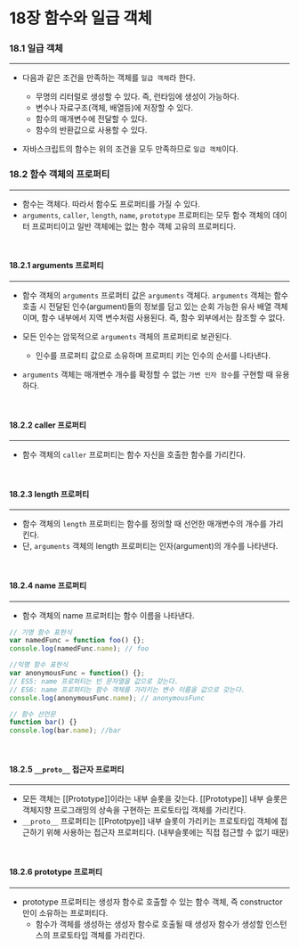 # 18장 함수와 일급 객체

### 18.1 일급 객체

---

- 다음과 같은 조건을 만족하는 객체를 `일급 객체`라 한다.

  - 무명의 리터럴로 생성할 수 있다. 즉, 런타임에 생성이 가능하다.
  - 변수나 자료구조(객체, 배열등)에 저장할 수 있다.
  - 함수의 매개변수에 전달할 수 있다.
  - 함수의 반환값으로 사용할 수 있다.

  

- 자바스크립트의 함수는 위의 조건을 모두 만족하므로 `일급 객체`이다.



### 18.2 함수 객체의 프로퍼티

---

- 함수는 객체다. 따라서 함수도 프로퍼티를 가질 수 있다.
- `arguments`, `caller`, `length`, `name`, `prototype` 프로퍼티는 모두 함수 객체의 데이터 프로퍼티이고 일반 객체에는 없는 함수 객체 고유의 프로퍼티다.

<br>

#### 18.2.1 arguments 프로퍼티

---

- 함수 객체의 `arguments` 프로퍼티 값은 `arguments` 객체다. `arguments` 객체는 함수 호출 시 전달된 인수(argument)들의 정보를 담고 있는 순회 가능한 유사 배열 객체이며, 함수 내부에서 지역 변수처럼 사용된다. 즉, 함수 외부에서는 참조할 수 없다.
- 모든 인수는 암묵적으로 `arguments` 객체의 프로퍼티로 보관된다. 
  - 인수를 프로퍼티 값으로 소유하며 프로퍼티 키는 인수의 순서를 나타낸다.

- `arguments` 객체는 매개변수 개수를 확정할 수 없는 `가변 인자 함수`를 구현할 때 유용하다.

<br>

#### 18.2.2 caller 프로퍼티

---

- 함수 객체의 `caller` 프로퍼티는 함수 자신을 호출한 함수를 가리킨다.

<br>

#### 18.2.3 length 프로퍼티

---

- 함수 객체의 `length` 프로퍼티는 함수를 정의할 때 선언한 매개변수의 개수를 가리킨다.
- 단, `arguments` 객체의 length 프로퍼티는 인자(argument)의 개수를 나타낸다.

<br>

#### 18.2.4 name 프로퍼티

---

- 함수 객체의 name 프로퍼티는 함수 이름을 나타낸다.

``` javascript
// 기명 함수 표현식
var namedFunc = function foo() {};
console.log(namedFunc.name); // foo

//익명 함수 표현식
var anonymousFunc = function() {};
// ES5: name 프로퍼티는 빈 문자열을 값으로 갖는다.
// ES6: name 프로퍼티는 함수 객체를 가리키는 변수 이름을 값으로 갖는다.
console.log(anonymousFunc.name); // anonymousFunc

// 함수 선언문
function bar() {}
console.log(bar.name); //bar
```

<br>

#### 18.2.5 `__proto__` 접근자 프로퍼티

---

- 모든 객체는 [[Prototype]]이라는 내부 슬롯을 갖는다. [[Prototype]] 내부 슬롯은 객체지향 프로그래밍의 상속을 구현하는 프로토타입 객체를 가리킨다.
- `__proto__` 프로퍼티는 [[Prototpye]] 내부 슬롯이 가리키는 프로토타입 객체에 접근하기 위해 사용하는 접근자 프로퍼티다. (내부슬롯에는 직접 접근할 수 없기 때문)

<br>

#### 18.2.6 prototype 프로퍼티

---

- prototype 프로퍼티는 생성자 함수로 호출할 수 있는 함수 객체, 즉 constructor만이 소유하는 프로퍼티다.
  - 함수가 객체를 생성하는 생성자 함수로 호출될 때 생성자 함수가 생성할 인스턴스의 프로토타입 객체를 가리킨다.



